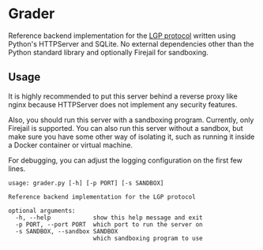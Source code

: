 # Grader

Reference backend implementation for the [LGP protocol](https://github.com/LadueCS/LGP) written using Python's HTTPServer and SQLite. No external dependencies other than the Python standard library and optionally Firejail for sandboxing.


## Usage

It is highly recommended to put this server behind a reverse proxy like nginx because HTTPServer does not implement any security features.

Also, you should run this server with a sandboxing program. Currently, only Firejail is supported. You can also run this server without a sandbox, but make sure you have some other way of isolating it, such as running it inside a Docker container or virtual machine.

For debugging, you can adjust the logging configuration on the first few lines.

```
usage: grader.py [-h] [-p PORT] [-s SANDBOX]

Reference backend implementation for the LGP protocol

optional arguments:
  -h, --help            show this help message and exit
  -p PORT, --port PORT  which port to run the server on
  -s SANDBOX, --sandbox SANDBOX
                        which sandboxing program to use
```


